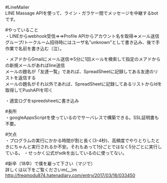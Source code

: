 #LineMailer  
LINE Massage APIを使って、ライン・ガラケー間でメッセージを中継するbotです。  
  
#やっていること  
・LINEからwebhook受信⇒⇒Profile APIからアカウント名を取得⇒メール送信
グループ/トークルーム招待時にはユーザ名"unknown"として書き込み、後で手作業で名前を書き込む（泣）。  
  
・メアドからGmailにメール送信⇒5分に1回メールを検索して指定のメアドからの新規メールがあればline送信  
メールの題名が「友達一覧」であれば、SpreadSheetに記録してある友達のリストを返信する  
メールの題名がそれ以外であれば、SpreadSheetに記録してあるリストからIdを取得してPushAPIを叩く  
  
・適宜ログをspreedsheetに書き込み  
  
#長所  
・googleAppsScriptを使っているのでサーバレスで構築できる。SSL証明書も不要。  
  
#欠点  
・プログラムの実行にかかる時間が割と長く(3-4秒)、高頻度でやりとりしたときにちゃんと実行されるか不安。それもあって1分ごとではなく5分ごとに実行している。 
・せっかく公式がsdkを出しているのに使ってない。  
  
#新卒（18卒）で僕を雇って下さい（マジで）  
詳しくは以下をご覧くださいm(__)m  
http://freqmodu874.hatenadiary.com/entry/2017/03/16/033450
